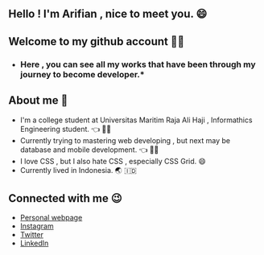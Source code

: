 ## Hello ! I'm Arifian , nice to meet you. 	:smile:
## Welcome to my github account :raising_hand_man:

* ### Here , you can see all my works that have been through my journey to become developer.*

## 	 About me :thinking:
- I'm a college student at Universitas Maritim Raja Ali Haji , Informathics Engineering student. 	:point_left: 	:man_student:
- Currently trying to mastering web developing , but next may be database and mobile development. 	:point_left: :technologist:
- I love CSS , but I also hate CSS , especially CSS Grid. 	:smile:
- Currently lived in Indonesia. :earth_asia: :indonesia:

## Connected with me :wink:
- [Personal webpage](https://arifian853.github.io)
- [Instagram](https://www.instagram.com/arifiansaputra_/)
- [Twitter](https://twitter.com/ArifianSaputra1)
- [LinkedIn](https://www.linkedin.com/in/arifian-saputra-08135a178/)

